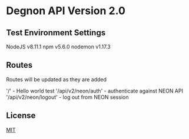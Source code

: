 # Degnon API Version 2.0

## Test Environment Settings

NodeJS v8.11.1
npm v5.6.0
nodemon v1.17.3 

## Routes

Routes will be updated as they are added

'/' - Hello world test
'/api/v2/neon/auth' - authenticate against NEON API
'/api/v2/neon/logout' - log out from NEON session

## License

[MIT](https://choosealicense.com/licenses/mit/)